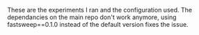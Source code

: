 These are the experiments I ran and the configuration used.
The dependancies on the main repo don't work anymore, using fastsweep==0.1.0 instead of the default version fixes the issue.

